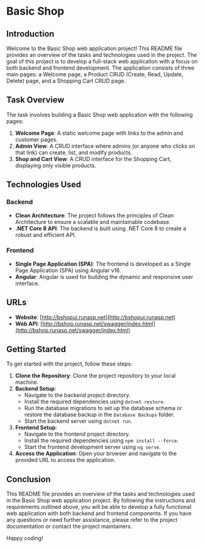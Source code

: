 # Basic Shop

## Introduction

Welcome to the Basic Shop web application project! This README file provides an overview of the tasks and technologies used in the project. The goal of this project is to develop a full-stack web application with a focus on both backend and frontend development. The application consists of three main pages: a Welcome page, a Product CRUD (Create, Read, Update, Delete) page, and a Shopping Cart CRUD page.

## Task Overview

The task involves building a Basic Shop web application with the following pages:
1. **Welcome Page**: A static welcome page with links to the admin and customer pages.
2. **Admin View**: A CRUD interface where admins (or anyone who clicks on that link) can create, list, and modify products.
3. **Shop and Cart View**: A CRUD interface for the Shopping Cart, displaying only visible products.

## Technologies Used

### Backend
- **Clean Architecture**: The project follows the principles of Clean Architecture to ensure a scalable and maintainable codebase.
- **.NET Core 8 API**: The backend is built using .NET Core 8 to create a robust and efficient API.

### Frontend
- **Single Page Application (SPA)**: The frontend is developed as a Single Page Application (SPA) using Angular v16.
- **Angular**: Angular is used for building the dynamic and responsive user interface.

## URLs

- **Website**: [http://bshopui.runasp.net](http://bshopui.runasp.net)
- **Web API**: [http://bshop.runasp.net/swagger/index.html](http://bshop.runasp.net/swagger/index.html)

## Getting Started

To get started with the project, follow these steps:

1. **Clone the Repository**: Clone the project repository to your local machine.
2. **Backend Setup**:
   - Navigate to the backend project directory.
   - Install the required dependencies using `dotnet restore`.
   - Run the database migrations to set up the database schema or restore the database backup in the `Database Backups` folder.
   - Start the backend server using `dotnet run`.
3. **Frontend Setup**:
   - Navigate to the frontend project directory.
   - Install the required dependencies using `npm install --force`.
   - Start the frontend development server using `ng serve`.
4. **Access the Application**: Open your browser and navigate to the provided URL to access the application.

## Conclusion

This README file provides an overview of the tasks and technologies used in the Basic Shop web application project. By following the instructions and requirements outlined above, you will be able to develop a fully functional web application with both backend and frontend components. If you have any questions or need further assistance, please refer to the project documentation or contact the project maintainers.

Happy coding!